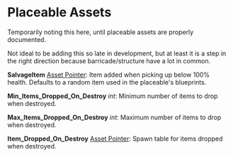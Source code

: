 Placeable Assets
================

Temporarily noting this here, until placeable assets are properly documented.

Not ideal to be adding this so late in development, but at least it is a step in the right direction because barricade/structure have a lot in common.

**SalvageItem** [Asset Pointer](AssetPtr.md): Item added when picking up below 100% health. Defaults to a random item used in the placeable's blueprints.

**Min_Items_Dropped_On_Destroy** *int*: Minimum number of items to drop when destroyed.

**Max_Items_Dropped_On_Destroy** *int*: Maximum number of items to drop when destroyed.

**Item_Dropped_On_Destroy** [Asset Pointer](AssetPtr.md): Spawn table for items dropped when destroyed.
